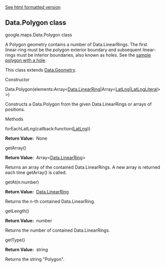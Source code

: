 [See html formatted version](https://huasofoundries.github.io/google-maps-documentation/Data.Polygon.html)


Data.Polygon class
------------------

google.maps.Data.Polygon class

A Polygon geometry contains a number of Data.LinearRings. The first linear-ring must be the polygon exterior boundary and subsequent linear-rings must be interior boundaries, also known as holes. See the [sample polygon with a hole](https://developers.google.com/maps/documentation/javascript/examples/layer-data-polygon).

This class extends [Data.Geometry](https://github.com/amenadiel/google-maps-documentation/blob/master/docs/Data.Geometry.md).

Constructor

Data.Polygon(elements:Array<[Data.LinearRing](https://github.com/amenadiel/google-maps-documentation/blob/master/docs/Data.LinearRing.md)|Array<[LatLng](https://github.com/amenadiel/google-maps-documentation/blob/master/docs/LatLng.md)|[LatLngLiteral](https://github.com/amenadiel/google-maps-documentation/blob/master/docs/LatLngLiteral.md)\>>)

Constructs a Data.Polygon from the given Data.LinearRings or arrays of positions.

Methods

forEachLatLng(callback:function([LatLng](https://github.com/amenadiel/google-maps-documentation/blob/master/docs/LatLng.md)))

**Return Value:**  None

getArray()

**Return Value:**  Array<[Data.LinearRing](https://github.com/amenadiel/google-maps-documentation/blob/master/docs/Data.LinearRing.md)\>

Returns an array of the contained Data.LinearRings. A new array is returned each time getArray() is called.

getAt(n:number)

**Return Value:**  [Data.LinearRing](https://github.com/amenadiel/google-maps-documentation/blob/master/docs/Data.LinearRing.md)

Returns the n\-th contained Data.LinearRing.

getLength()

**Return Value:**  number

Returns the number of contained Data.LinearRings.

getType()

**Return Value:**  string

Returns the string "Polygon".